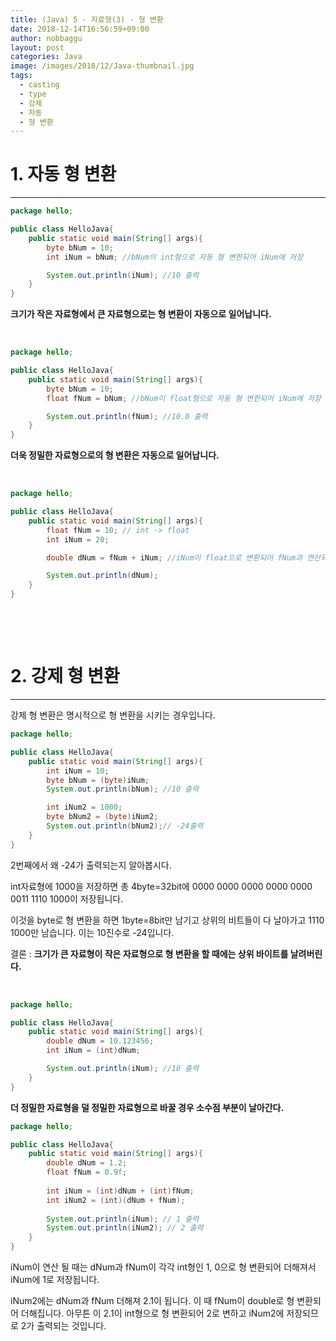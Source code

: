 ```yaml
---
title: (Java) 5 - 자료형(3) - 형 변환
date: 2018-12-14T16:56:59+09:00
author: nobbaggu
layout: post
categories: Java
image: /images/2018/12/Java-thumbnail.jpg
tags:
  - casting
  - type
  - 강제
  - 자동
  - 형 변환
---
```

# 1. 자동 형 변환

* * *

~~~ java
package hello;

public class HelloJava{
    public static void main(String[] args){
        byte bNum = 10;
        int iNum = bNum; //bNum이 int형으로 자동 형 변한되어 iNum에 저장

        System.out.println(iNum); //10 출력
    }
}
~~~

**크기가 작은 자료형에서 큰 자료형으로는 형 변환이 자동으로 일어납니다.**

&nbsp;

~~~ java
package hello;

public class HelloJava{
    public static void main(String[] args){
        byte bNum = 10;
        float fNum = bNum; //bNum이 float형으로 자동 형 변한되어 iNum에 저장

        System.out.println(fNum); //10.0 출력
    }
}
~~~

**더욱 정밀한 자료형으로의 형 변환은 자동으로 일어납니다.**

&nbsp;

~~~ java
package hello;

public class HelloJava{
    public static void main(String[] args){
        float fNum = 10; // int -> float
        int iNum = 20;

        double dNum = fNum + iNum; //iNum이 float으로 변환되어 fNum과 연산되고 그 결과가 double로 변환되어 dNum에 저장

        System.out.println(dNum);
    }
}
~~~

&nbsp;

&nbsp;

# 2. 강제 형 변환

* * *

강제 형 변환은 명시적으로 형 변환을 시키는 경우입니다.

~~~ java
package hello;

public class HelloJava{
    public static void main(String[] args){
        int iNum = 10;
        byte bNum = (byte)iNum;
        System.out.println(bNum); //10 출력

        int iNum2 = 1000;
        byte bNum2 = (byte)iNum2;
        System.out.println(bNum2);// -24출력
    }
}
~~~

2번째에서 왜 -24가 출력되는지 알아봅시다.

int자료형에 1000을 저장하면 총 4byte=32bit에 0000 0000 0000 0000 0000 0011 1110 1000이 저장됩니다.

이것을 byte로 형 변환을 하면 1byte=8bit만 남기고 상위의 비트들이 다 날아가고 1110 1000만 남습니다. 이는 10진수로 -24입니다.

결론 : **크기가 큰 자료형이 작은 자료형으로 형 변환을 할 때에는 상위 바이트를 날려버린다.**

&nbsp;

~~~ java
package hello;

public class HelloJava{
    public static void main(String[] args){
        double dNum = 10.123456;
        int iNum = (int)dNum;

        System.out.println(iNum); //10 출력
    }
}
~~~

**더 정밀한 자료형을 덜 정밀한 자료형으로 바꿀 경우 소수점 부분이 날아간다.**

~~~ java
package hello;

public class HelloJava{
    public static void main(String[] args){
        double dNum = 1.2;
        float fNum = 0.9f;
        
        int iNum = (int)dNum + (int)fNum;
        int iNum2 = (int)(dNum + fNum);
        
        System.out.println(iNum); // 1 출력
        System.out.println(iNum2); // 2 출력
    }
}
~~~

iNum이 연산 될 때는 dNum과 fNum이 각각 int형인 1, 0으로 형 변환되어 더해져서 iNum에 1로 저장됩니다.

iNum2에는 dNum과 fNum 더해져 2.1이 됩니다. 이 때 fNum이 double로 형 변환되어 더해집니다. 아무튼 이 2.1이 int형으로 형 변환되어 2로 변하고 iNum2에 저장되므로 2가 출력되는 것입니다.